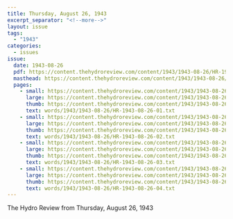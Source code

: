 ```yaml
---
title: Thursday, August 26, 1943
excerpt_separator: "<!--more-->"
layout: issue
tags:
  - "1943"
categories:
  - issues
issue:
  date: 1943-08-26
  pdf: https://content.thehydroreview.com/content/1943/1943-08-26/HR-1943-08-26.pdf
  masthead: https://content.thehydroreview.com/content/1943/1943-08-26/masthead/HR-1943-08-26.jpg
  pages:
    - small: https://content.thehydroreview.com/content/1943/1943-08-26/small/HR-1943-08-26-01.jpg
      large: https://content.thehydroreview.com/content/1943/1943-08-26/large/HR-1943-08-26-01.jpg
      thumb: https://content.thehydroreview.com/content/1943/1943-08-26/thumbnails/HR-1943-08-26-01.jpg
      text: words/1943/1943-08-26/HR-1943-08-26-01.txt
    - small: https://content.thehydroreview.com/content/1943/1943-08-26/small/HR-1943-08-26-02.jpg
      large: https://content.thehydroreview.com/content/1943/1943-08-26/large/HR-1943-08-26-02.jpg
      thumb: https://content.thehydroreview.com/content/1943/1943-08-26/thumbnails/HR-1943-08-26-02.jpg
      text: words/1943/1943-08-26/HR-1943-08-26-02.txt
    - small: https://content.thehydroreview.com/content/1943/1943-08-26/small/HR-1943-08-26-03.jpg
      large: https://content.thehydroreview.com/content/1943/1943-08-26/large/HR-1943-08-26-03.jpg
      thumb: https://content.thehydroreview.com/content/1943/1943-08-26/thumbnails/HR-1943-08-26-03.jpg
      text: words/1943/1943-08-26/HR-1943-08-26-03.txt
    - small: https://content.thehydroreview.com/content/1943/1943-08-26/small/HR-1943-08-26-04.jpg
      large: https://content.thehydroreview.com/content/1943/1943-08-26/large/HR-1943-08-26-04.jpg
      thumb: https://content.thehydroreview.com/content/1943/1943-08-26/thumbnails/HR-1943-08-26-04.jpg
      text: words/1943/1943-08-26/HR-1943-08-26-04.txt
---
```


The Hydro Review from Thursday, August 26, 1943

<!--more-->

